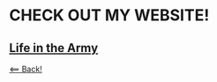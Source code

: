 # CHECK OUT MY WEBSITE!

## [Life in the Army](https://zitronen25u.github.io/army_life//) 

[<== Back!](class102main.md)